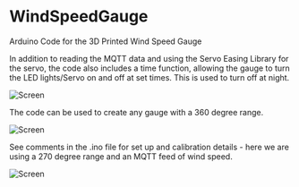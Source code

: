 # WindSpeedGauge

Arduino Code for the 3D Printed Wind Speed Gauge

 In addition to reading the MQTT data and using the Servo Easing Library for the servo, the code also includes a time function, allowing the gauge to turn the LED lights/Servo on and off at set times. This is used to turn off at night.
 
![Screen](https://github.com/ucl-casa-ce/WindSpeedGauge/blob/main/IMG_0292.jpg)

The code can be used to create any gauge with a 360 degree range.

![Screen](https://github.com/ucl-casa-ce/WindSpeedGauge/blob/main/IMG_0031.JPG)

See comments in the .ino file for set up and calibration details - here we are using a 270 degree range and an MQTT feed of wind speed.
 
 ![Screen](https://github.com/ucl-casa-ce/WindSpeedGauge/blob/main/gaugeparts.png)
 
